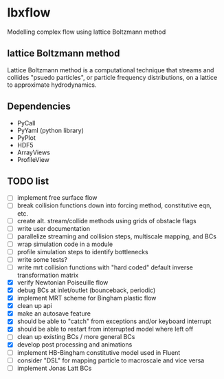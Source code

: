 # lbxflow
Modelling complex flow using lattice Boltzmann method

## lattice Boltzmann method
Lattice Boltzmann method is a computational technique that streams and
collides "psuedo particles", or particle frequency distributions, on a lattice
to approximate hydrodynamics.

## Dependencies
* PyCall
* PyYaml (python library)
* PyPlot
* HDF5
* ArrayViews
* ProfileView

## TODO list
* [ ] implement free surface flow
* [ ] break collision functions down into forcing method, constitutive eqn, etc.
* [ ] create alt. stream/collide methods using grids of obstacle flags
* [ ] write user documentation
* [ ] parallelize streaming and collision steps, multiscale mapping, and BCs
* [ ] wrap simulation code in a module
* [ ] profile simulation steps to identify bottlenecks
* [ ] write some tests?
* [ ] write mrt collision functions with "hard coded" default inverse transformation matrix
* [x] verify Newtonian Poiseuille flow
* [x] debug BCs at inlet/outlet (bounceback, periodic)
* [x] implement MRT scheme for Bingham plastic flow
* [x] clean up api
* [x] make an autosave feature
* [x] should be able to "catch" from exceptions and/or keyboard interrupt
* [x] should be able to restart from interrupted model where left off
* [ ] clean up existing BCs / more general BCs
* [x] develop post processing and animations
* [ ] implement HB-Bingham constitutive model used in Fluent
* [ ] consider "DSL" for mapping particle to macroscale and vice versa
* [ ] implement Jonas Latt BCs

